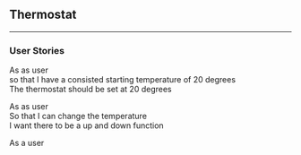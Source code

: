 ## Thermostat

---
### User Stories

As as user <br>
so that I have a consisted starting temperature of 20 degrees<br>
The thermostat should be set at 20 degrees

As as user <br>
So that I can change the temperature <br>
I want there to be a up and down function

As a user